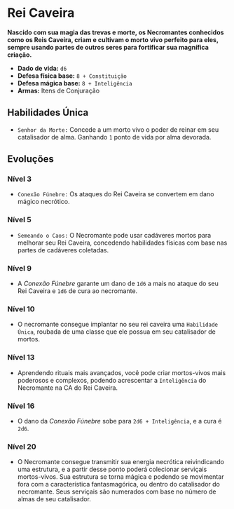 # Rei Caveira
**Nascido com sua magia das trevas e morte, os Necromantes conhecidos como os Reis Caveira, criam e cultivam o morto vivo perfeito para eles, sempre usando partes de outros seres para fortificar sua magnífica criação.**

- **Dado de vida:** `d6`
- **Defesa física base:** `8 + Constituição`
- **Defesa mágica base:** `8 + Inteligência`
- **Armas:** Itens de Conjuração

## Habilidades Única
- `Senhor da Morte:` Concede a um morto vivo o poder de reinar em seu catalisador de alma. Ganhando `1` ponto de vida por alma devorada.

## Evoluções
### Nível 3
- `Conexão Fúnebre:` Os ataques do Rei Caveira se convertem em dano mágico necrótico.

### Nível 5
- `Semeando o Caos:` O Necromante pode usar cadáveres mortos para melhorar seu Rei Caveira, concedendo habilidades físicas com base nas partes de cadáveres coletadas.

### Nível 9
- A *Conexão Fúnebre* garante um dano de `1d6` a mais no ataque do seu Rei Caveira e `1d6` de cura ao necromante.

### Nível 10
- O necromante consegue implantar no seu rei caveira uma `Habilidade Única`, roubada de uma classe que ele possua em seu catalisador de mortos.

### Nível 13
- Aprendendo rituais mais avançados, você pode criar mortos-vivos mais poderosos e complexos, podendo acrescentar a `Inteligência` do Necromante na CA do Rei Caveira.

### Nível 16
- O dano da *Conexão Fúnebre* sobe para `2d6 + Inteligência`, e a cura é `2d6`.

### Nível 20
- O Necromante consegue transmitir sua energia necrótica reivindicando uma estrutura, e a partir desse ponto poderá colecionar serviçais mortos-vivos. Sua estrutura se torna mágica e podendo se movimentar fora com a característica fantasmagórica, ou dentro do catalisador do necromante. Seus serviçais são numerados com base no número de almas de seu catalisador.
